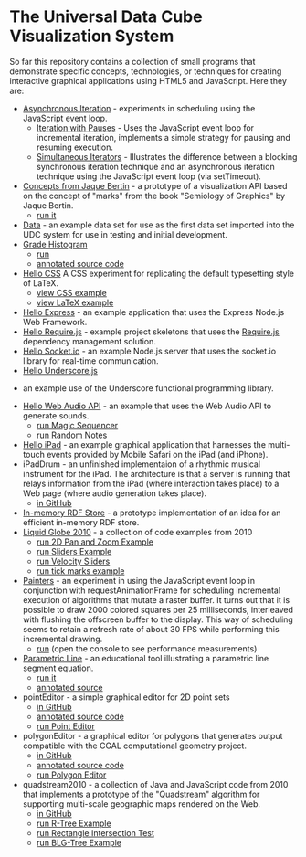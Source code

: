 # The Universal Data Cube Visualization System

So far this repository contains a collection of small programs that 
demonstrate specific concepts, technologies, or techniques for creating
interactive graphical applications using HTML5 and JavaScript. Here they are:

 * [Asynchronous Iteration](https://github.com/curran/udcvis/tree/gh-pages/0.1/asyncIteration) - experiments in scheduling using the JavaScript event loop.
   * [Iteration with Pauses](https://github.com/curran/udcvis/blob/gh-pages/0.1/asyncIteration/iterationWithPauses.js) - 
     Uses the JavaScript event loop for incremental iteration, implements a
     simple strategy for pausing and resuming execution.
   * [Simultaneous Iterators](https://github.com/curran/udcvis/blob/gh-pages/0.1/asyncIteration/simultaneousIterators.js) - 
     Illustrates the difference between a blocking synchronous iteration
     technique and an asynchronous iteration technique using the JavaScript
     event loop (via setTimeout).
 * [Concepts from Jaque Bertin](https://github.com/curran/udcvis/tree/gh-pages/0.1/bertin/markExperiments) -
   a prototype of a visualization API based on the concept of
   "marks" from the book "Semiology of Graphics" by Jaque Bertin.
   * [run it](http://curran.github.com/udcvis/0.1/bertin/markExperiments/index.html)
 * [Data](https://github.com/curran/udcvis/tree/gh-pages/0.1/data) - an example data set for use as the first data set imported into the
 UDC system for use in testing and initial development.
 * [Grade Histogram](https://github.com/curran/udcvis/tree/gh-pages/0.1/gradeHistogram)
   * [run](http://curran.github.com/udcvis/0.1/gradeHistogram/index.html)
   * [annotated source code](http://curran.github.com/udcvis/0.1/gradeHistogram/docs/script.html)
 * [Hello CSS](https://github.com/curran/udcvis/tree/gh-pages/0.1/helloCSS) A
   CSS experiment for replicating the default typesetting style of LaTeX.
   * [view CSS example](http://curran.github.com/udcvis/0.1/helloCSS/)
   * [view LaTeX example](http://curran.github.com/udcvis/0.1/helloCSS/latexSample/document.pdf)
 * [Hello Express](https://github.com/curran/udcvis/tree/gh-pages/0.1/helloExpress) - 
   an example application that uses the Express Node.js Web Framework.
 * [Hello Require.js](https://github.com/curran/udcvis/tree/gh-pages/0.1/helloRequireJS) - 
   example project skeletons that uses the [Require.js](http://requirejs.org/)
   dependency management solution.
 * [Hello Socket.io](https://github.com/curran/udcvis/tree/gh-pages/0.1/helloSocketIO) - 
   an example Node.js server that uses the socket.io library for real-time communication.
 * [Hello Underscore.js](https://github.com/curran/udcvis/tree/gh-pages/0.1/helloUnderscore)
 - an example use of the Underscore functional programming
 library.
 * [Hello Web Audio API](https://github.com/curran/udcvis/tree/gh-pages/0.1/helloWebAudioAPI) - an example that uses the Web Audio API to generate
 sounds.
   * [run Magic Sequencer](http://curran.github.com/udcvis/0.1/helloWebAudioAPI/magicSequencer.html)
   * [run Random Notes](http://curran.github.com/udcvis/0.1/helloWebAudioAPI/randomNotes.html)
 * [Hello iPad](https://github.com/curran/udcvis/tree/gh-pages/0.1/helloiPad) - 
   an example graphical application that harnesses the multi-touch events 
   provided by Mobile Safari on the iPad (and iPhone).
 * iPadDrum - an unfinished implementaion of a rhythmic musical instrument
 for the iPad. The architecture is that a server is running that relays
 information from the iPad (where interaction takes place) to a Web page
 (where audio generation takes place).
   * [in GitHub](https://github.com/curran/udcvis/tree/gh-pages/0.1/iPadDrum)
 * [In-memory RDF Store](https://github.com/curran/udcvis/tree/gh-pages/0.1/inMemoryRDFStore) - a prototype implementation of an idea for an efficient
 in-memory RDF store.
 * [Liquid Globe 2010](https://github.com/curran/udcvis/tree/gh-pages/0.1/liquidGlobe2010) - a collection of code examples from 2010
   * [run 2D Pan and Zoom Example](http://curran.github.com/udcvis/0.1/liquidGlobe2010/liquid-globe-01/2010_11_20_2d_pan_zoom.html)
   * [run Sliders Example](http://curran.github.com/udcvis/0.1/liquidGlobe2010/liquid-globe-02/2010_11_23_Sliders.html)
   * [run Velocity Sliders](http://curran.github.com/udcvis/0.1/liquidGlobe2010/liquid-globe-02/2010_11_27_Sliders_parameterized.html)
   * [run tick marks example](http://curran.github.com/udcvis/0.1/liquidGlobe2010/liquid-globe-02/2010_11_27_tickMarks.html)
 * [Painters](https://github.com/curran/udcvis/tree/gh-pages/0.1/painters) - 
   an experiment in using the JavaScript event loop in conjunction with
   requestAnimationFrame for scheduling incremental execution of algorithms
   that mutate a raster buffer. It turns out that it is possible to draw
   2000 colored squares per 25 milliseconds, interleaved with flushing the 
   offscreen buffer to the display. This way of scheduling seems to retain
   a refresh rate of about 30 FPS while performing this incremental drawing.
   * [run](http://curran.github.com/udcvis/0.1/painters/index.html) (open the
     console to see performance measurements)
 * [Parametric Line](https://github.com/curran/udcvis/tree/gh-pages/0.1/parametricLine) - 
   an educational tool illustrating a parametric line segment equation.
   * [run it](http://curran.github.com/udcvis/0.1/parametricLine/)
   * [annotated source](http://curran.github.com/udcvis/0.1/parametricLine/docs/all-modules.html)
 * pointEditor - a simple graphical editor for 2D point sets
   * [in GitHub](https://github.com/curran/udcvis/tree/gh-pages/0.1/pointEditor)
   * [annotated source code](http://curran.github.com/udcvis/0.1/pointEditor/docs/all-modules.html)
   * [run Point Editor](http://curran.github.com/udcvis/0.1/pointEditor/)
 * polygonEditor - a graphical editor for polygons that generates output
 compatible with the CGAL computational geometry project.
   * [in GitHub](https://github.com/curran/udcvis/tree/gh-pages/0.1/polygonEditor)
   * [annotated source code](http://curran.github.com/udcvis/0.1/polygonEditor/docs/all-modules.html)
   * [run Polygon Editor](http://curran.github.com/udcvis/0.1/polygonEditor/)
 * quadstream2010 - a collection of Java and JavaScript code from 2010 that
 implements a prototype of the "Quadstream" algorithm for supporting 
 multi-scale geographic maps rendered on the Web.
   * [in GitHub](https://github.com/curran/udcvis/tree/gh-pages/0.1/quadstream2010)
   * [run R-Tree Example](http://curran.github.com/udcvis/0.1/quadstream2010/Quadstream00/src/main/webapp/tests/rtree/rtreeTest.html)
   * [run Rectangle Intersection Test](http://curran.github.com/udcvis/0.1/quadstream2010/Quadstream00/src/main/webapp/tests/rtree/rectangleTests.html)
   * [run BLG-Tree Example](http://curran.github.com/udcvis/0.1/quadstream2010/Quadstream00/src/main/webapp/tests/blgtree/BLGTreeTest.html)
